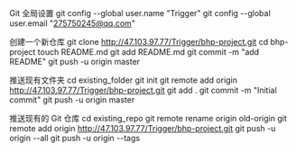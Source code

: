 Git 全局设置
git config --global user.name "Trigger"
git config --global user.email "275750245@qq.com"

创建一个新仓库
git clone http://47.103.97.77/Trigger/bhp-project.git
cd bhp-project
touch README.md
git add README.md
git commit -m "add README"
git push -u origin master

推送现有文件夹
cd existing_folder
git init
git remote add origin http://47.103.97.77/Trigger/bhp-project.git
git add .
git commit -m "Initial commit"
git push -u origin master

推送现有的 Git 仓库
cd existing_repo
git remote rename origin old-origin
git remote add origin http://47.103.97.77/Trigger/bhp-project.git
git push -u origin --all
git push -u origin --tags
